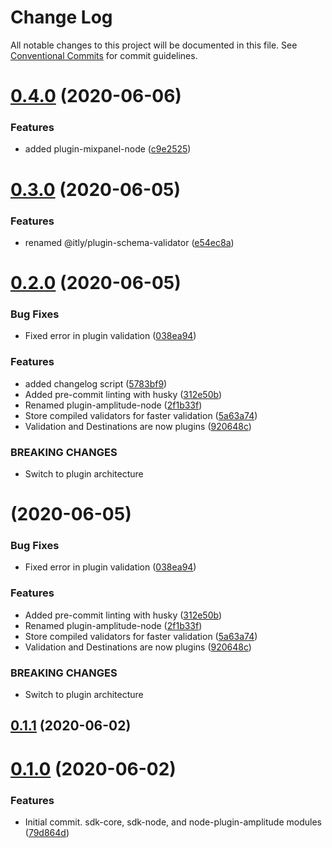 # Change Log

All notable changes to this project will be documented in this file.
See [Conventional Commits](https://conventionalcommits.org) for commit guidelines.

# [0.4.0](https://github.com/iterativelyhq/itly-sdk/compare/v0.3.0...v0.4.0) (2020-06-06)


### Features

* added plugin-mixpanel-node ([c9e2525](https://github.com/iterativelyhq/itly-sdk/commit/c9e2525aa76142b66ef2422754f789251302bf1c))





# [0.3.0](https://github.com/iterativelyhq/itly-sdk/compare/v0.2.0...v0.3.0) (2020-06-05)


### Features

* renamed @itly/plugin-schema-validator ([e54ec8a](https://github.com/iterativelyhq/itly-sdk/commit/e54ec8a5b2fb20b8c06aab8db356d002d57c40c5))





# [0.2.0](https://github.com/iterativelyhq/itly-sdk/compare/v0.1.1...v0.2.0) (2020-06-05)


### Bug Fixes

* Fixed error in plugin validation ([038ea94](https://github.com/iterativelyhq/itly-sdk/commit/038ea94f28050055bbd60c061c47cc6af283d639))


### Features

* added changelog script ([5783bf9](https://github.com/iterativelyhq/itly-sdk/commit/5783bf93b6c7485c36842f3470d3535c5c80168c))
* Added pre-commit linting with husky ([312e50b](https://github.com/iterativelyhq/itly-sdk/commit/312e50bb779b59daa0e066f87ef8a287ede903ea))
* Renamed plugin-amplitude-node ([2f1b33f](https://github.com/iterativelyhq/itly-sdk/commit/2f1b33f0b012f0968e8f9f812ec2768a812d2978))
* Store compiled validators for faster validation ([5a63a74](https://github.com/iterativelyhq/itly-sdk/commit/5a63a74cfbb98e21fffe9f8708652ab5185ec7a3))
* Validation and Destinations are now plugins ([920648c](https://github.com/iterativelyhq/itly-sdk/commit/920648c29757a762c9929fbd748ed8ed5e725045))


### BREAKING CHANGES

* Switch to plugin architecture





# [](https://github.com/iterativelyhq/itly-sdk/compare/v0.1.1...v) (2020-06-05)


### Bug Fixes

* Fixed error in plugin validation ([038ea94](https://github.com/iterativelyhq/itly-sdk/commit/038ea94f28050055bbd60c061c47cc6af283d639))


### Features

* Added pre-commit linting with husky ([312e50b](https://github.com/iterativelyhq/itly-sdk/commit/312e50bb779b59daa0e066f87ef8a287ede903ea))
* Renamed plugin-amplitude-node ([2f1b33f](https://github.com/iterativelyhq/itly-sdk/commit/2f1b33f0b012f0968e8f9f812ec2768a812d2978))
* Store compiled validators for faster validation ([5a63a74](https://github.com/iterativelyhq/itly-sdk/commit/5a63a74cfbb98e21fffe9f8708652ab5185ec7a3))
* Validation and Destinations are now plugins ([920648c](https://github.com/iterativelyhq/itly-sdk/commit/920648c29757a762c9929fbd748ed8ed5e725045))


### BREAKING CHANGES

* Switch to plugin architecture



## [0.1.1](https://github.com/iterativelyhq/itly-sdk/compare/v0.1.0...v0.1.1) (2020-06-02)



# [0.1.0](https://github.com/iterativelyhq/itly-sdk/compare/79d864d389e5424d0999d0c1105dbdfc4c5f955d...v0.1.0) (2020-06-02)


### Features

* Initial commit. sdk-core, sdk-node, and node-plugin-amplitude modules ([79d864d](https://github.com/iterativelyhq/itly-sdk/commit/79d864d389e5424d0999d0c1105dbdfc4c5f955d))
